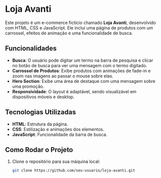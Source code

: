 # Loja Avanti

Este projeto é um e-commerce fictício chamado **Loja Avanti**, desenvolvido com HTML, CSS e JavaScript. Ele inclui uma página de produtos com um carrossel, efeitos de animação e uma funcionalidade de busca.

## Funcionalidades

- **Busca**: O usuário pode digitar um termo na barra de pesquisa e clicar no botão de busca para ver uma mensagem com o termo digitado.
- **Carrossel de Produtos**: Exibe produtos com animações de fade-in e zoom nas imagens ao passar o mouse sobre elas.
- **Hero Section**: Exibe uma área de destaque com uma mensagem sobre uma promoção.
- **Responsividade**: O layout é adaptável, sendo visualizável em dispositivos móveis e desktop.

## Tecnologias Utilizadas

- **HTML**: Estrutura da página.
- **CSS**: Estilização e animações dos elementos.
- **JavaScript**: Funcionalidade da barra de busca.

## Como Rodar o Projeto

1. Clone o repositório para sua máquina local:

   ```bash
   git clone https://github.com/seu-usuario/loja-avanti.git
